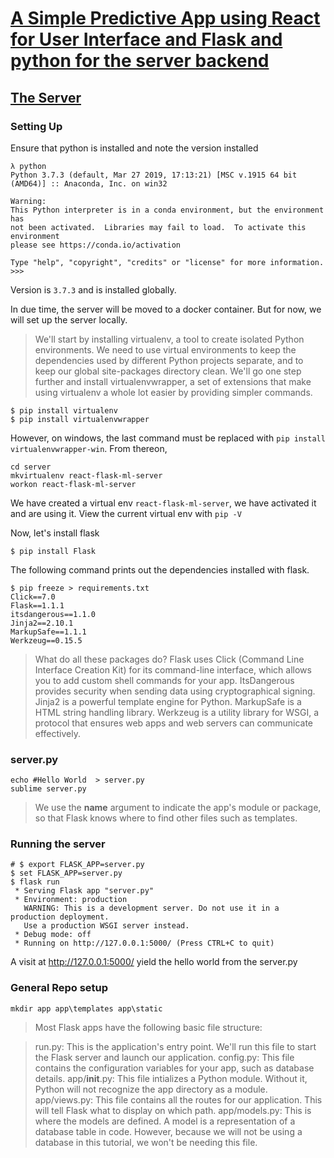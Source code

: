 # [A Simple Predictive App using React for User Interface and Flask and python for the server backend](https://towardsdatascience.com/create-a-complete-machine-learning-web-application-using-react-and-flask-859340bddb33)



## [The Server](https://scotch.io/tutorials/getting-started-with-flask-a-python-microframework)

### Setting Up

Ensure that python is installed and note the version installed
```
λ python
Python 3.7.3 (default, Mar 27 2019, 17:13:21) [MSC v.1915 64 bit (AMD64)] :: Anaconda, Inc. on win32

Warning:
This Python interpreter is in a conda environment, but the environment has
not been activated.  Libraries may fail to load.  To activate this environment
please see https://conda.io/activation

Type "help", "copyright", "credits" or "license" for more information.
>>>
```
Version is ``3.7.3`` and is installed globally.


In due time, the server will be moved to a docker container. But for now, we will set up the server locally.
> We'll start by installing virtualenv, a tool to create isolated Python environments. We need to use virtual environments to keep the dependencies used by different Python projects separate, and to keep our global site-packages directory clean. We'll go one step further and install virtualenvwrapper, a set of extensions that make using virtualenv a whole lot easier by providing simpler commands.

```
$ pip install virtualenv
$ pip install virtualenvwrapper 
```
However, on windows, the last command must be replaced with ``pip install virtualenvwrapper-win``. From thereon,
```
cd server
mkvirtualenv react-flask-ml-server
workon react-flask-ml-server
```
We have created a virtual env ``react-flask-ml-server``, we have activated it and are using it.
View the current virtual env with ``pip -V``

Now, let's install flask
```
$ pip install Flask
```
The following command prints out the dependencies installed with flask.
```
$ pip freeze > requirements.txt
Click==7.0
Flask==1.1.1
itsdangerous==1.1.0
Jinja2==2.10.1
MarkupSafe==1.1.1
Werkzeug==0.15.5
```

> What do all these packages do? 
> Flask uses Click (Command Line Interface Creation Kit) for its command-line interface, which allows you to add custom shell commands for your app. 
> ItsDangerous provides security when sending data using cryptographical signing. 
> Jinja2 is a powerful template engine for Python.
> MarkupSafe is a HTML string handling library. 
> Werkzeug is a utility library for WSGI, a protocol that ensures web apps and web servers can communicate effectively.


### server.py

```
echo #Hello World  > server.py
sublime server.py
```

> We use the __name__ argument to indicate the app's module or package, so that Flask knows where to find other files such as templates. 


### Running the server
```
# $ export FLASK_APP=server.py
$ set FLASK_APP=server.py
$ flask run
 * Serving Flask app "server.py"
 * Environment: production
   WARNING: This is a development server. Do not use it in a production deployment.
   Use a production WSGI server instead.
 * Debug mode: off
 * Running on http://127.0.0.1:5000/ (Press CTRL+C to quit)
```
A visit at http://127.0.0.1:5000/ yield the hello world from the server.py

### General Repo setup 

```
mkdir app app\templates app\static
```
> Most Flask apps have the following basic file structure:

> run.py: This is the application's entry point. We'll run this file to start the Flask server and launch our application.
> config.py: This file contains the configuration variables for your app, such as database details.
> app/__init__.py: This file intializes a Python module. Without it, Python will not recognize the app directory as a module.
> app/views.py: This file contains all the routes for our application. This will tell Flask what to display on which path.
> app/models.py: This is where the models are defined. A model is a representation of a database table in code. However, because we will not be using a database in this tutorial, we won't be needing this file.

